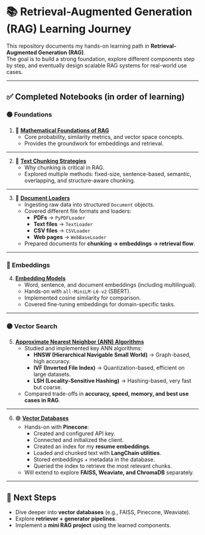# 📚 Retrieval-Augmented Generation (RAG) Learning Journey

This repository documents my hands-on learning path in **Retrieval-Augmented Generation (RAG)**.  
The goal is to build a strong foundation, explore different components step by step, and eventually design scalable RAG systems for real-world use cases.  

---

## ✅ Completed Notebooks (in order of learning)

### 🟢 Foundations
1. 🔵 [**Mathematical Foundations of RAG**](notebook/Mathematical_Foundations_of_RAG.ipynb)  
   - Core probability, similarity metrics, and vector space concepts.  
   - Provides the groundwork for embeddings and retrieval.  

---

2. 🔵 [**Text Chunking Strategies**](notebook/Text_Chunking_Strategies.ipynb)  
   - Why chunking is critical in RAG.  
   - Explored multiple methods: fixed-size, sentence-based, semantic, overlapping, and structure-aware chunking.  

---

3. 🔵 [**Document Loaders**](notebook/Document_Loaders.ipynb)  
   - Ingesting raw data into structured `Document` objects.  
   - Covered different file formats and loaders:  
     - **PDFs** → `PyPDFLoader`  
     - **Text files** → `TextLoader`  
     - **CSV files** → `CSVLoader`  
     - **Web pages** → `WebBaseLoader`  
   - Prepared documents for **chunking → embeddings → retrieval flow**.  

---

### 🔵 Embeddings
4. [**Embedding Models**](notebook/Embedding_models.ipynb)  
   - Word, sentence, and document embeddings (including multilingual).  
   - Hands-on with `all-MiniLM-L6-v2` (SBERT).  
   - Implemented cosine similarity for comparison.  
   - Covered fine-tuning embeddings for domain-specific tasks.  

---

### 🟣 Vector Search
5. [**Approximate Nearest Neighbor (ANN) Algorithms**](notebook/Approximate_Nearest_Neighbors_Algorithms.ipynb)  
   - Studied and implemented key ANN algorithms:  
     - **HNSW (Hierarchical Navigable Small World)** → Graph-based, high accuracy.  
     - **IVF (Inverted File Index)** → Quantization-based, efficient on large datasets.  
     - **LSH (Locality-Sensitive Hashing)** → Hashing-based, very fast but coarse.  
   - Compared trade-offs in **accuracy, speed, memory, and best use cases in RAG**.  

---
6. 🟣 [**Vector Databases**](notebook/Pinecone_Vector_Databases.ipynb)  
   - Hands-on with **Pinecone**:  
     - Created and configured API key.  
     - Connected and initialized the client.  
     - Created an index for my **resume embeddings**.  
     - Loaded and chunked text with **LangChain utilities**.  
     - Stored embeddings + metadata in the database.  
     - Queried the index to retrieve the most relevant chunks.  
   - Will extend to explore **FAISS, Weaviate, and ChromaDB** separately.  

---



## 📌 Next Steps
- Dive deeper into **vector databases** (e.g., FAISS, Pinecone, Weaviate).  
- Explore **retriever + generator pipelines**.  
- Implement a **mini RAG project** using the learned components.  
